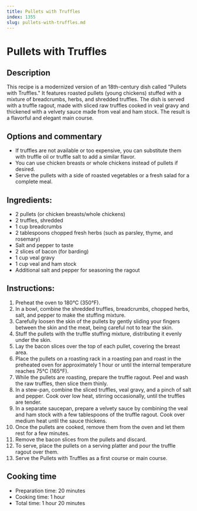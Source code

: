 ```yaml
---
title: Pullets with Truffles
index: 1355
slug: pullets-with-truffles.md
---
```


# Pullets with Truffles

## Description
This recipe is a modernized version of an 18th-century dish called "Pullets with Truffles." It features roasted pullets (young chickens) stuffed with a mixture of breadcrumbs, herbs, and shredded truffles. The dish is served with a truffle ragout, made with sliced raw truffles cooked in veal gravy and thickened with a velvety sauce made from veal and ham stock. The result is a flavorful and elegant main course.

## Options and commentary
- If truffles are not available or too expensive, you can substitute them with truffle oil or truffle salt to add a similar flavor.
- You can use chicken breasts or whole chickens instead of pullets if desired.
- Serve the pullets with a side of roasted vegetables or a fresh salad for a complete meal.

## Ingredients:
- 2 pullets (or chicken breasts/whole chickens)
- 2 truffles, shredded
- 1 cup breadcrumbs
- 2 tablespoons chopped fresh herbs (such as parsley, thyme, and rosemary)
- Salt and pepper to taste
- 2 slices of bacon (for barding)
- 1 cup veal gravy
- 1 cup veal and ham stock
- Additional salt and pepper for seasoning the ragout

## Instructions:
1. Preheat the oven to 180°C (350°F).
2. In a bowl, combine the shredded truffles, breadcrumbs, chopped herbs, salt, and pepper to make the stuffing mixture.
3. Carefully loosen the skin of the pullets by gently sliding your fingers between the skin and the meat, being careful not to tear the skin.
4. Stuff the pullets with the truffle stuffing mixture, distributing it evenly under the skin.
5. Lay the bacon slices over the top of each pullet, covering the breast area.
6. Place the pullets on a roasting rack in a roasting pan and roast in the preheated oven for approximately 1 hour or until the internal temperature reaches 75°C (165°F).
7. While the pullets are roasting, prepare the truffle ragout. Peel and wash the raw truffles, then slice them thinly.
8. In a stew-pan, combine the sliced truffles, veal gravy, and a pinch of salt and pepper. Cook over low heat, stirring occasionally, until the truffles are tender.
9. In a separate saucepan, prepare a velvety sauce by combining the veal and ham stock with a few tablespoons of the truffle ragout. Cook over medium heat until the sauce thickens.
10. Once the pullets are cooked, remove them from the oven and let them rest for a few minutes.
11. Remove the bacon slices from the pullets and discard.
12. To serve, place the pullets on a serving platter and pour the truffle ragout over them.
13. Serve the Pullets with Truffles as a first course or main course.

## Cooking time
- Preparation time: 20 minutes
- Cooking time: 1 hour
- Total time: 1 hour 20 minutes